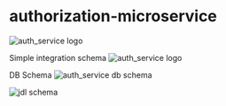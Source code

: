 # authorization-microservice #
![auth_service logo](https://user-images.githubusercontent.com/1051058/34733751-8ddd1ef4-f57a-11e7-8710-6b4cf94198ff.png)

Simple integration schema 
![auth_service logo](https://user-images.githubusercontent.com/1051058/35475481-47e1183a-03b0-11e8-9854-2a40a6be7f9e.png)

DB Schema
![auth_service db schema](https://user-images.githubusercontent.com/1051058/34733679-48698c4a-f57a-11e7-91b3-70f47c8d8155.png)

![jdl schema](https://user-images.githubusercontent.com/1051058/35475494-88bbe236-03b0-11e8-85be-d54b9936bedf.png)
